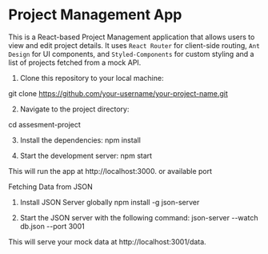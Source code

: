 # Project Management App

This is a React-based Project Management application that allows users to view and edit project details. It uses `React Router` for client-side routing, `Ant Design` for UI components, and `Styled-Components` for custom styling and a list of projects fetched from a mock API.

1. Clone this repository to your local machine:

git clone https://github.com/your-username/your-project-name.git

2. Navigate to the project directory:

cd assesment-project

3. Install the dependencies:
npm install

4. Start the development server:
npm start

This will run the app at http://localhost:3000. or available port

Fetching Data from JSON
1. Install JSON Server globally
npm install -g json-server

2. Start the JSON server with the following command:
json-server --watch db.json --port 3001

This will serve your mock data at http://localhost:3001/data.
